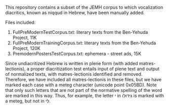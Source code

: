 This repository contains a subset of the JEMH corpus to which vocalization diacritics, known as niqqud in Hebrew, have been manually added. 

Files included:
1. FullPreModernTestCorpus.txt: literary texts from the Ben-Yehuda Project, 11K
2. FullPreModernTrainingCorpus.txt: literary texts from the Ben-Yehuda Project, 120K
3. PremodernPostersTestCorpus.txt: ephemera - street ads, 15K

Since undiacritized Hebrew is written in plene form (with added matres-lectionis), a proper diacritization test entails input of plene text and output of normalized texts, with matres-lectionis identified and removed. Therefore, we have included all matres-lectionis in these files, but we have marked each case with a meteg character (unicode point 0x05BD). Note that only such letters that are not part of the normative spelling of the word are marked in this way. Thus, for example, the letter י in גִּיֽדּוּלוֹ is marked with a meteg, but not in לִי. 
